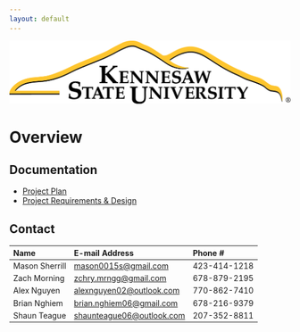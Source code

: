 ```yaml
---
layout: default
---
```


<img src="assets/images/KSULogo.png" alt="Kennesaw State University Logo" />

# Overview

## Documentation

* [Project Plan](./project-plan.html)
* [Project Requirements & Design](./project-requirements-design.html)

## Contact

| Name           | E-mail Address              | Phone #      
|:---------------|:----------------------------|:-------------
| Mason Sherrill | <mason0015s@gmail.com>      | 423-414-1218 
| Zach Morning   | <zchry.mrngg@gmail.com>     | 678-879-2195 
| Alex Nguyen    | <alexnguyen02@outlook.com>  | 770-862-7410 
| Brian Nghiem   | <brian.nghiem06@gmail.com>  | 678-216-9379 
| Shaun Teague   | <shaunteague06@outlook.com> | 207-352-8811 